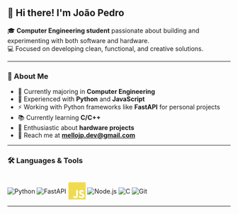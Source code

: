 ## 👋 Hi there! I'm João Pedro

🎓 **Computer Engineering student** passionate about building and experimenting with both software and hardware.  
💻 Focused on developing clean, functional, and creative solutions.  

---

### 🚀 About Me
- 📖 Currently majoring in **Computer Engineering**  
- 🐍 Experienced with **Python** and **JavaScript**  
- ⚡ Working with Python frameworks like **FastAPI** for personal projects  
- 📚 Currently learning **C/C++**  
- 🔧 Enthusiastic about **hardware projects**  
- 📩 Reach me at **[mellojp.dev@gmail.com](mailto:mellojp.dev@gmail.com)**  

---

### 🛠 Languages & Tools
<div style="display: inline_block"><br>
  <img align="center" alt="Python" height="40" width="40" src="https://cdn.jsdelivr.net/gh/devicons/devicon@latest/icons/python/python-original.svg"/>
  <img align="center" alt="FastAPI" height="40" width="40" src="https://cdn.jsdelivr.net/gh/devicons/devicon@latest/icons/fastapi/fastapi-original-wordmark.svg"/>
  <img align="center" alt="JavaScript" height="40" width="40" src="https://raw.githubusercontent.com/devicons/devicon/master/icons/javascript/javascript-plain.svg"/>
  <img align="center" alt="Node.js" height="40" width="40" src="https://cdn.jsdelivr.net/gh/devicons/devicon@latest/icons/nodejs/nodejs-original-wordmark.svg"/>
  <img align="center" alt="C" height="40" width="40" src="https://upload.wikimedia.org/wikipedia/commons/1/18/C_Programming_Language.svg"/>
  <img align="center" alt="Git" height="40" width="40" src="https://cdn.jsdelivr.net/gh/devicons/devicon/icons/git/git-original.svg"/>
</div>

---
